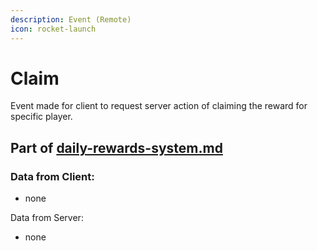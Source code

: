 ```yaml
---
description: Event (Remote)
icon: rocket-launch
---
```


# Claim

Event made for client to request server action of claiming the reward for specific player.

## Part of [daily-rewards-system.md](../../../../systems/systems/rewards/daily-rewards-system.md "mention")

### Data from Client:

* none

Data from Server:

* none

